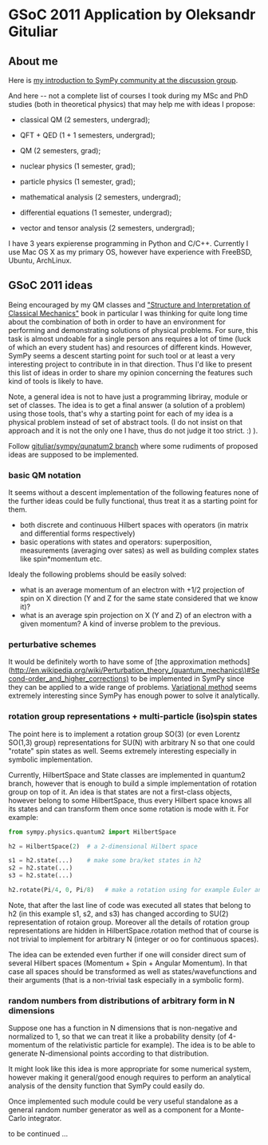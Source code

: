 # GSoC 2011 Application by Oleksandr Gituliar

## About me

Here is [my introduction to SymPy community at the discussion group](http://groups.google.com/group/sympy/browse_thread/thread/bfd38c7d28afe669/7729ff463e00ae41#7729ff463e00ae41).

And here -- not a complete list of courses I took during my MSc and PhD studies
(both in theoretical physics) that may help me with ideas I propose:

* classical QM (2 semesters, undergrad);
* QFT + QED (1 + 1 semesters, undergrad);
* QM (2 semesters, grad);
* nuclear physics (1 semester, grad);
* particle physics (1 semester, grad);

* mathematical analysis (2 semesters, undergrad);
* differential equations (1 semester, undergrad);
* vector and tensor analysis (2 semesters, undergrad);

I have 3 years expierense programming in Python and C/C++. Currently I use Mac OS X
as my primary OS, however have experience with FreeBSD, Ubuntu, ArchLinux.


## GSoC 2011 ideas

Being encouraged by my QM classes and ["Structure and Interpretation of Classical Mechanics"](http://mitpress.mit.edu/SICM/)
book in particular I was thinking for quite long time about the combination of
both in order to have an environment for performing and demonstrating solutions
of physical problems. For sure, this task is almost undoable for a single person
ans requires a lot of time (luck of which an every student has) and resources of
different kinds. However, SymPy seems a descent starting point for such tool
or at least a very interesting project to contribute in in that direction. Thus
I'd like to present this list of ideas in order to share my opinion concerning
the features such kind of tools is likely to have.

Note, a general idea is not to have just a programming libriray, module or set
of classes. The idea is to get a final answer (a solution of a problem) using
those tools, that's why a starting point for each of my idea is a physical problem
instead of set of abstract tools. (I do not insist on that approach and it is not
the only one I have, thus do not judge it too strict. :) ).

Follow [gituliar/sympy/qunatum2 branch](https://github.com/gituliar/sympy/tree/quantum2) where some
rudiments of proposed ideas are supposed to be implemented.


### basic QM notation

It seems without a descent implementation of the following features none of the
further ideas could be fully functional, thus treat it as a starting point for
them.

* both discrete and continuous Hilbert spaces with operators (in matrix and
  differential forms respectively)
* basic operations with states and operators: superposition, measurements (averaging
  over sates) as well as building complex states like spin*momentum etc.

Idealy the following problems should be easily solved:

* what is an average momentum of an electron with +1/2 projection of spin on X
  direction (Y and Z for the same state considered that we know it)?
* what is an average spin projection on X (Y and Z) of an electron with a given
  momentum? A kind of inverse problem to the previous.


### perturbative schemes

It would be definitely worth to have some of [the approximation methods](http://en.wikipedia.org/wiki/Perturbation_theory_(quantum_mechanics\)#Second-order_and_higher_corrections)
to be implemented in SymPy since they can be applied to a wide range of problems.
[Variational method](http://en.wikipedia.org/wiki/Variational_method) seems extremely
interesting since SymPy has enough power to solve it analytically.


### rotation group representations + multi-particle (iso)spin states

The point here is to implement a rotation group SO(3) (or even Lorentz SO(1,3)
group) representations for SU(N) with arbitrary N so that one could "rotate" spin
states as well. Seems extremely interesting especially in symbolic implementation.

Currently, HilbertSpace and State classes are implemented in quantum2 branch, however
that is enough to build a simple implementation of rotation group on top of it. An idea
is that states are not a first-class objects, however belong to some HilbertSpace,
thus every Hilbert space knows all its states and can transform them once some rotation
is mode with it. For example:
```python
from sympy.physics.quantum2 import HilbertSpace

h2 = HilbertSpace(2)  # a 2-dimensional Hilbert space

s1 = h2.state(...)    # make some bra/ket states in h2
s2 = h2.state(...)
s3 = h2.state(...)

h2.rotate(Pi/4, 0, Pi/8)   # make a rotation using for example Euler angles convention
```

Note, that after the last line of code was executed all states that belong to h2 (in this example s1, s2, and s3) has changed according to SU(2) representation of rotaion group. Moreover all the details of rotation group representations are hidden in HilbertSpace.rotation method that of course is not trivial to implement for arbitrary N (integer or oo for continuous spaces).

The idea can be extended even further if one will consider direct sum of several Hilbert spaces (Momentum + Spin + Angular Momentum). In that case all spaces should be transformed as well as states/wavefunctions and their arguments (that is a non-trivial task especially in a symbolic form).

### random numbers from distributions of arbitrary form in N dimensions

Suppose one has a function in N dimensions that is non-negative and normalized to 1,
so that we can treat it like a probability density (of 4-momentum of the relativistic
particle for example). The idea is to be able to generate N-dimensional points
according to that distribution.

It might look like this idea is more appropriate for some numerical system, however
making it general/good enough requires to perform an analytical analysis of the density
function that SymPy could easily do.

Once implemented such module could be very useful standalone as a general random number
generator as well as a component for a Monte-Carlo integrator.

to be continued ...